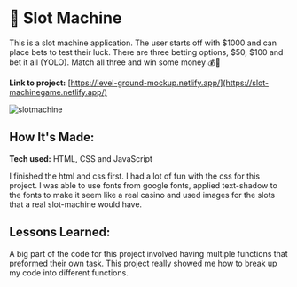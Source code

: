 # 🎰 Slot Machine 


This is a slot machine application. The user starts off with $1000 and can place bets to test their luck. There are three betting options, $50, $100 and bet it all (YOLO). Match all three and win some money 💰💸

**Link to project:** [https://level-ground-mockup.netlify.app/](https://slot-machinegame.netlify.app/)

![slotmachine](https://user-images.githubusercontent.com/91163017/195223327-8903e773-4bfe-4a87-92b1-825c507e9aa2.gif)



## How It's Made:

**Tech used:** HTML, CSS and JavaScript

I finished the html and css first. I had a lot of fun with the css for this project. I was able to use fonts from google fonts, applied text-shadow to the fonts to make it seem like a real casino and used images for the slots that a real slot-machine would have. 

## Lessons Learned:

A big part of the code for this project involved having multiple functions that preformed their own task. This project really showed me how to break up my code into different functions. 

